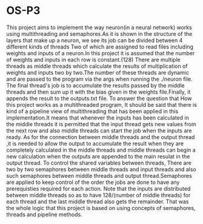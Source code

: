 # OS-P3
  This project aims to implement the way neuron(in a neural network) works using multithreading and semaphores.As it is shown in the structure of the layers that make up a neuron, we see its job can be divided between 4 different kinds of threads Two of which are assigned to read files including weights and inputs of a neuron.In this project it is assumed that the number of weights and inputs in each row is constant.(128)
  There are multiple threads as middle threads which calculate the results of multiplication of weights and inputs two by two.The number of these threads are dynamic and are passed to the program via the args when running the ./neuron file.
 The final thread's job is to accumulate the results passed by the middle threads and then sum up it with the bias given in the weights file.Finally, it appends the result to the outputs.txt file.
 To answer the question that How this project works as a multithreaded program, It should be said that there is kind of a pipeline view of multithreading that has been applied in this implementation.It means that whenever the inputs has been calculated in the middle threads it is permitted that the input thread gets new values from the next row and also middle threads can start the job when the inputs are ready.
 As for the connection between middle threads and the output thread ,it is needed to allow the output to accumulate the result when they are completely calculated in the middle threads and middle threads can begin a new calculation when the outputs are appended to the main resulat in the output thread.
 To control the shared variables between threads, There are two by two semaphores between middle threads and input threads and also such semaphores between middle threads and output thread.Semaphores are applied to keep control of the order the jobs are done to have any prerequisties required for each action.
 Note that the inputs are distributed between middle threads so as to have 128/(number of middle threads) for each thread and the last middle thread also gets the remainder.
That was the whole logic that this project is based on using concepts of semaphores, threads and pipeline methods.
